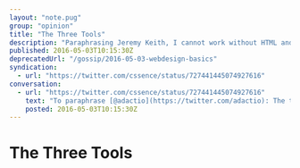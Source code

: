 ```yaml
---
layout: "note.pug"
group: "opinion"
title: "The Three Tools"
description: "Paraphrasing Jeremy Keith, I cannot work without HTML and CSS."
published: 2016-05-03T10:15:30Z
deprecatedUrl: "/gossip/2016-05-03-webdesign-basics"
syndication:
  - url: "https://twitter.com/cssence/status/727441445074927616"
conversation:
  - url: "https://twitter.com/cssence/status/727441445074927616"
    text: "To paraphrase [@adactio](https://twitter.com/adactio): The three tools I really can’t work without are HTML and CSS.<br>[aneventapart.com/news/post/the-contributions-of-others-a-session-with-jeremy-keith](https://aneventapart.com/news/post/the-contributions-of-others-a-session-with-jeremy-keith)"
    posted: 2016-05-03T10:15:30Z
---
```


# The Three Tools
